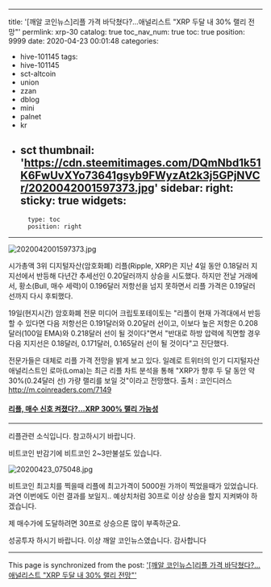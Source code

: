 
---
title: '[깨알 코인뉴스]리플 가격 바닥쳤다?…애널리스트 "XRP 두달 내 30% 랠리 전망"'
permlink: xrp-30
catalog: true
toc_nav_num: true
toc: true
position: 9999
date: 2020-04-23 00:01:48
categories:
- hive-101145
tags:
- hive-101145
- sct-altcoin
- union
- zzan
- dblog
- mini
- palnet
- kr
- sct
thumbnail: 'https://cdn.steemitimages.com/DQmNbd1k51K6FwUvXYo73641gsyb9FWyzAt2k3j5GPjNVCr/2020042001597373.jpg'
sidebar:
    right:
        sticky: true
widgets:
    -
        type: toc
        position: right
---


![2020042001597373.jpg](https://cdn.steemitimages.com/DQmNbd1k51K6FwUvXYo73641gsyb9FWyzAt2k3j5GPjNVCr/2020042001597373.jpg)

시가총액 3위 디지털자산(암호화폐) 리플(Ripple, XRP)은 지난 4일 동안 0.18달러 지지선에서 반등해 다년간 추세선인 0.20달러까지 상승을 시도했다. 하지만 전날 거래에서, 황소(Bull, 매수 세력)이 0.196달러 저항선을 넘지 못하면서 리플 가격은 0.19달러 선까지 다시 후퇴했다.

 

19일(현지시간) 암호화폐 전문 미디어 크립토포테이토는 "리플이 현재 가격대에서 반등할 수 있다면 다음 저항선은 0.191달러와 0.20달러 선이고, 이보다 높은 저항은 0.208달러(100일 EMA)와 0.218달러 선이 될 것이다"면서 "반대로 하방 압력에 직면할 경우 다음 지지선은 0.18달러, 0.171달러, 0.165달러 선이 될 것이다"고 진단했다.

 

전문가들은 대체로 리플 가격 전망을 밝게 보고 있다. 일례로 트위터의 인기 디지털자산 애널리스트인 로마(Loma)는 최근 리플 차트 분석을 통해 "XRP가 향후 두 달 동안 약 30%(0.24달러 선) 가량 랠리를 보일 것"이라고 전망했다.
출처 : 코인디러스 http://m.coinreaders.com/7149

#### [리플, 매수 신호 켜졌다?…XRP 300% 랠리 가능성](http://m.coinreaders.com/7178)

----

리플관련  소식입니다.
참고하시기 바랍니다.

비트코인 반감기에 비트코인 2~3만불설도 있습니다.

![20200423_075048.jpg](https://cdn.steemitimages.com/DQmPCPZXBhMWQ5hhyrV8oz38uFnP2M3sh6xFzsnStDe6BaC/20200423_075048.jpg)

비트코인 최고치를 찍을때 리플에 최고가격이
5000원 가까이 찍었을때가 있었습니다.
과연 이번에도 이런 결과를 보일지..
예상치처럼 30프로 이상 상승을 할지
지켜봐야 하겠습니다.

제 매수가에 도달하려면 30프로 상승으론
많이 부족하군요. 

성공투자 하시기 바랍니다.
이상 깨알 코인뉴스였습니다.
감사합니다

- - -

This page is synchronized from the post: ['[깨알 코인뉴스]리플 가격 바닥쳤다?…애널리스트 "XRP 두달 내 30% 랠리 전망"'](https://steemit.com/@kibumh/xrp-30)
